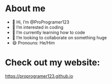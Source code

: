 # About me
- 👋 Hi, I’m @ProProgramer123
- 👀 I’m interested in coding
- 🌱 I’m currently learning how to code
- 💞️ I’m looking to collaborate on something huge
- 😄 Pronouns: He/Him

# Check out my website:
https://proprogramer123.github.io

<!---
ProProgramer123/ProProgramer123 is a ✨ special ✨ repository because its `README.md` (this file) appears on your GitHub profile.
You can click the Preview link to take a look at your changes.
--->
